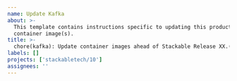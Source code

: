 ```yaml
---
name: Update Kafka
about: >-
  This template contains instructions specific to updating this product and/or
  container image(s).
title: >-
  chore(kafka): Update container images ahead of Stackable Release XX.(X)X
labels: []
projects: ['stackabletech/10']
assignees: ''
---
```

